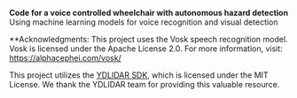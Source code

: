 **Code for a voice controlled wheelchair with autonomous hazard detection**
Using machine learning models for voice recognition and visual detection


**Acknowledgments:
This project uses the Vosk speech recognition model.
Vosk is licensed under the Apache License 2.0.
For more information, visit: https://alphacephei.com/vosk/

This project utilizes the [YDLIDAR SDK](https://github.com/YDLIDAR/YDLidar-SDK), which is licensed under the MIT License. We thank the YDLIDAR team for providing this valuable resource.
